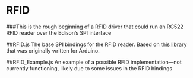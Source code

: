# RFID
###This is the rough beginning of a RFID driver that could run an RC522 RFID reader over the Edison’s SPI interface

##RFID.js
The base SPI bindings for the RFID reader. Based on [this library](https://github.com/miguelbalboa/rfid) that was originally written for Arduino.

##RFID_Example.js
An example of a possible RFID implementation—not currently functioning, likely due to some issues in the RFID bindings